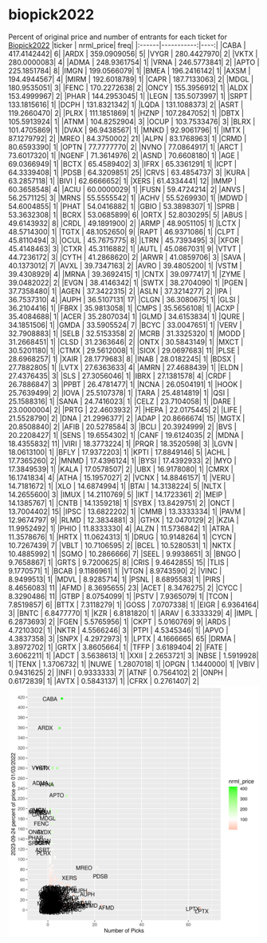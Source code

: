 # biopick2022
Percent of original price and number of entrants for each ticket for [Biopick2022](https://twitter.com/hashtag/Biopick2022)
|ticker |  nrml_price| freq|
|:------|-----------:|----:|
|CABA   | 417.4142442|    6|
|ARDX   | 359.0909056|    5|
|VYGR   | 280.4427970|    2|
|VKTX   | 280.0000083|    4|
|ADMA   | 248.9361754|    1|
|VRNA   | 246.5773841|    2|
|APTO   | 225.1851784|    8|
|IMGN   | 199.0566079|    1|
|BMEA   | 196.2416142|    1|
|AXSM   | 194.4944567|    4|
|MIRM   | 192.6018789|    1|
|CAPR   | 187.7133063|    2|
|MDGL   | 180.9535051|    3|
|FENC   | 170.2272638|    2|
|ONCY   | 155.3956912|    1|
|ALDX   | 153.4999967|    2|
|PHAR   | 144.2953045|    1|
|LEGN   | 135.5073997|    1|
|SRPT   | 133.1815616|    1|
|DCPH   | 131.8321342|    1|
|LQDA   | 131.1088373|    2|
|ASRT   | 119.2660470|    2|
|PLRX   | 111.1851869|    1|
|HZNP   | 107.2847052|    1|
|DBTX   | 105.5913924|    1|
|ATNM   | 104.8252904|    3|
|OCUP   | 103.7533476|    3|
|BLRX   | 101.4705869|    1|
|DVAX   |  96.9438567|    1|
|MNKD   |  92.9061796|    1|
|IMTX   |  87.1279792|    2|
|MREO   |  84.3750002|   21|
|ALPN   |  83.1768963|    1|
|CRMD   |  80.6593390|    1|
|OPTN   |  77.7777770|    2|
|NVNO   |  77.0864917|    1|
|ARCT   |  73.6017320|    1|
|NGENF  |  71.3614976|    2|
|ASND   |  70.6608180|    1|
|AGE    |  69.0366949|    1|
|BCTX   |  65.4589402|    3|
|IFRX   |  65.3361291|    1|
|ICPT   |  64.3339408|    1|
|PDSB   |  64.3209851|   25|
|CRVS   |  63.4854737|    3|
|KURA   |  63.2857118|    1|
|BIVI   |  62.6666652|    1|
|XERS   |  61.4334441|   12|
|IMMP   |  60.3658548|    4|
|ACIU   |  60.0000029|    1|
|FUSN   |  59.4724214|    2|
|ANVS   |  56.2571125|    3|
|MRNS   |  55.5555542|    1|
|ACHV   |  55.5269930|    1|
|MDWD   |  54.6004855|    1|
|PHAT   |  54.0416882|    1|
|GBIO   |  53.3898307|    1|
|SPRB   |  53.3632308|    1|
|BCRX   |  53.0685899|    6|
|ORTX   |  52.8030295|    5|
|ABUS   |  49.6143932|    8|
|CRDL   |  49.1891900|    2|
|ARMP   |  48.9051105|    1|
|LCTX   |  48.5714300|    1|
|TGTX   |  48.1052650|    9|
|RAPT   |  46.9371086|    1|
|CLPT   |  45.8110494|    3|
|OCUL   |  45.7675775|    8|
|LTRN   |  45.7393495|    3|
|XFOR   |  45.4148463|    3|
|CTXR   |  45.3116882|    1|
|AUTL   |  45.0867031|    9|
|VTVT   |  44.7236172|    3|
|CYTH   |  41.2868620|    2|
|ARWR   |  41.0859706|    3|
|SAVA   |  40.1373012|    7|
|AVXL   |  39.7347163|    2|
|AVRO   |  39.4805200|    1|
|VSTM   |  39.4308929|    4|
|MRNA   |  39.3692415|    1|
|CNTX   |  39.0977417|    1|
|ZYME   |  39.0482022|    2|
|EVGN   |  38.4146342|    1|
|SWTX   |  38.2704090|    1|
|PGEN   |  37.7358480|    1|
|AGEN   |  37.3422315|    2|
|ASLN   |  37.3214277|    2|
|IPA    |  36.7537310|    4|
|AUPH   |  36.5107131|   17|
|CLGN   |  36.3080675|    1|
|GLSI   |  36.2104416|    1|
|FBRX   |  35.9813058|    1|
|CMPS   |  35.5656108|    1|
|ACXP   |  35.4084688|    1|
|ACER   |  35.2807034|    1|
|GLMD   |  34.6153834|    1|
|QURE   |  34.1851506|    1|
|GMDA   |  33.5905524|    7|
|BCYC   |  33.0047651|    1|
|VERV   |  32.7908883|    1|
|SELB   |  32.5153358|    2|
|MCRB   |  31.3325320|    1|
|MODD   |  31.2668451|    1|
|CLSD   |  31.2363646|    2|
|ONTX   |  30.5843149|    1|
|MXCT   |  30.5201180|    1|
|CTMX   |  29.5612008|    1|
|SIOX   |  29.0697683|   11|
|PLSE   |  28.6968257|    1|
|XAIR   |  28.1779683|    8|
|INAB   |  28.0182245|    1|
|BDSX   |  27.7882805|    1|
|LVTX   |  27.6363633|    4|
|AMRN   |  27.4688439|    1|
|ELDN   |  27.4376435|    3|
|SLS    |  27.3056046|    1|
|IBRX   |  27.1381578|    4|
|CRDF   |  26.7886847|    3|
|PPBT   |  26.4781477|    1|
|NCNA   |  26.0504191|    1|
|HOOK   |  25.7639499|    2|
|IOVA   |  25.5107378|    1|
|TARA   |  25.4814819|    1|
|QSI    |  25.1588316|    1|
|SANA   |  24.7416023|    1|
|CELZ   |  23.7104058|    1|
|DARE   |  23.0000004|    2|
|PRTG   |  22.4603932|    7|
|HEPA   |  22.0175445|    2|
|LIFE   |  21.5528790|    2|
|DNA    |  21.2996377|    2|
|ADAP   |  20.8666674|   15|
|MGTX   |  20.8508840|    2|
|AFIB   |  20.5278584|    3|
|BCLI   |  20.3924999|    2|
|BVS    |  20.2208427|    1|
|SENS   |  19.6554302|    1|
|CANF   |  19.6124035|    2|
|MDNA   |  18.4355832|   11|
|VIRI   |  18.3773224|    1|
|PRQR   |  18.3520598|    3|
|LGVN   |  18.0613100|    1|
|BFLY   |  17.9372203|    1|
|KPTI   |  17.8849146|    5|
|ACHL   |  17.7365260|    2|
|MNMD   |  17.4396124|    1|
|BYSI   |  17.4392933|    2|
|MYO    |  17.3849539|    1|
|KALA   |  17.0578507|    2|
|UBX    |  16.9178080|    1|
|CMRX   |  16.1741834|    4|
|ATHA   |  15.1957027|    2|
|VCNX   |  14.8846157|    1|
|VERU   |  14.7181672|    1|
|XLO    |  14.6874994|    1|
|BTAI   |  14.3138224|    5|
|NLTX   |  14.2655600|    3|
|IMUX   |  14.2110769|    5|
|IKT    |  14.1723361|    2|
|MEIP   |  14.1385767|    1|
|CNTB   |  14.1359218|    1|
|SYBX   |  13.8429751|    2|
|ONCT   |  13.7004402|   15|
|IPSC   |  13.6822202|    1|
|CMMB   |  13.3333334|    1|
|PAVM   |  12.9674797|    9|
|RLMD   |  12.3834881|    3|
|GTHX   |  12.0470129|    2|
|KZIA   |  11.9952492|    1|
|PHIO   |  11.8333330|    4|
|ALZN   |  11.5736842|    1|
|ATRA   |  11.3578676|    1|
|HRTX   |  11.0624313|    1|
|DRUG   |  10.9148264|    1|
|CYCN   |  10.7267439|    7|
|VBLT   |  10.7106595|    2|
|BCEL   |  10.5280531|    1|
|NKTX   |  10.4885992|    1|
|SGMO   |  10.2866666|    7|
|SEEL   |   9.9938651|    3|
|BNGO   |   9.7658867|    1|
|GRTS   |   9.7200625|    8|
|CRIS   |   9.4642855|   15|
|TLIS   |   9.1770571|    1|
|BCAB   |   9.1186961|    1|
|VTGN   |   8.9743590|    2|
|VINC   |   8.9499513|    1|
|MDVL   |   8.9285714|    1|
|PSNL   |   8.6895583|    1|
|PIRS   |   8.4656083|   11|
|AFMD   |   8.3695655|   23|
|ACET   |   8.3476275|    2|
|CYCC   |   8.3290486|   11|
|GTBP   |   8.0754099|    1|
|PSTV   |   7.9365079|    1|
|TCON   |   7.8519857|    6|
|BTTX   |   7.3118279|    1|
|GOSS   |   7.0707338|    1|
|EIGR   |   6.9364164|    3|
|BNTC   |   6.8477770|    1|
|KZR    |   6.8181820|    1|
|ARAV   |   6.3333329|    4|
|IMPL   |   6.2873693|    2|
|FGEN   |   5.5765956|    1|
|CKPT   |   5.0160769|    9|
|ARDS   |   4.7210302|    1|
|NKTR   |   4.5566246|    3|
|PTPI   |   4.5345346|    1|
|APVO   |   4.3837358|    3|
|SNPX   |   4.2972973|    1|
|LPTX   |   4.1666665|   65|
|DRMA   |   3.8972702|    1|
|GRTX   |   3.8605664|    1|
|TFFP   |   3.6189404|    2|
|FATE   |   3.6062211|    1|
|ADCT   |   3.5638613|    1|
|XXII   |   2.2653721|    3|
|NBSE   |   1.5919928|    1|
|TENX   |   1.3706732|    1|
|NUWE   |   1.2807018|    1|
|OPGN   |   1.1440000|    1|
|VBIV   |   0.9431625|    2|
|INFI   |   0.9333333|    7|
|ATNF   |   0.7564102|    2|
|ONPH   |   0.6172839|    1|
|AVTX   |   0.5843137|    1|
|CFRX   |   0.2761407|    2|
![retvspicks](biopicks.png?raw=true)
